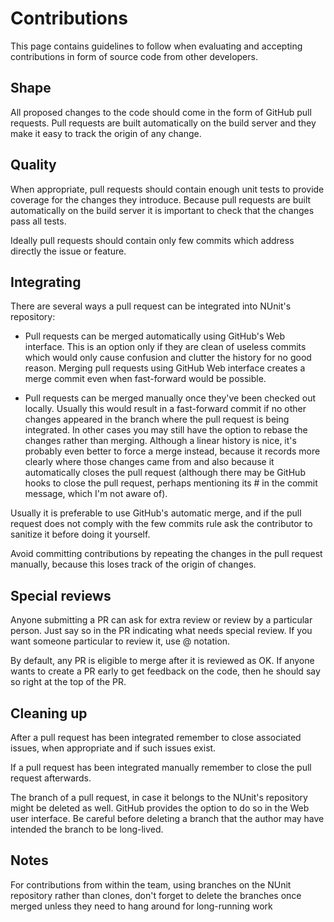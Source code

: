# Contributions

This page contains guidelines to follow when evaluating and accepting contributions in form of source code from other developers.

## Shape

All proposed changes to the code should come in the form of GitHub pull requests. Pull requests are built automatically on the build server and they make it easy to track the origin of any change.

## Quality

When appropriate, pull requests should contain enough unit tests to provide coverage for the changes they introduce. Because pull requests are built automatically on the build server it is important to check that the changes pass all tests.

Ideally pull requests should contain only few commits which address directly the issue or feature.

## Integrating

There are several ways a pull request can be integrated into NUnit's repository:

* Pull requests can be merged automatically using GitHub's Web interface. This is an option only if they are  clean of useless commits which would only cause confusion and clutter the history for no good reason. Merging pull requests using GitHub Web interface creates a merge commit even when fast-forward would be possible.

* Pull requests can be merged manually once they've been checked out locally. Usually this would result in a fast-forward commit if no other changes appeared in the branch where the pull request is being integrated. In other cases you may still have the option to rebase the changes rather than merging. Although a linear history is nice, it's probably even better to force a merge instead, because it records more clearly where those changes came from and also because it automatically closes the pull request (although there may be GitHub hooks to close the pull request, perhaps mentioning its # in the commit message, which I'm not aware of).

Usually it is preferable to use GitHub's automatic merge, and if the pull request does not comply with the few commits rule ask the contributor to sanitize it before doing it yourself.

Avoid committing contributions by repeating the changes in the pull request manually, because this loses track of the origin of changes.

## Special reviews

Anyone submitting a PR can ask for extra review or review by a
particular person. Just say so in the PR indicating what needs special
review. If you want someone particular to review it, use @ notation.

By default, any PR is eligible to merge after it is reviewed as OK. If
anyone wants to create a PR early to get feedback on the code, then
he should say so right at the top of the PR.

## Cleaning up

After a pull request has been integrated remember to close associated issues, when appropriate and if such issues exist.

If a pull request has been integrated manually remember to close the pull request afterwards.

The branch of a pull request, in case it belongs to the NUnit's repository might be deleted as well. GitHub provides the option to do so in the Web user interface. Be careful before deleting a branch that the author may have intended the branch to be long-lived.

## Notes

For contributions from within the team, using branches on the NUnit repository rather than clones, don't forget to delete the branches once merged unless they need to hang around for long-running work
